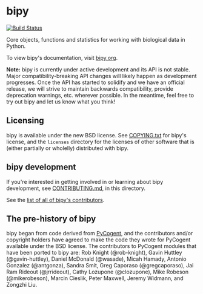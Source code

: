 bipy
====

[![Build Status](https://travis-ci.org/biocore/bipy.png?branch=master)](https://travis-ci.org/biocore/bipy)

Core objects, functions and statistics for working with biological data in
Python.

To view bipy's documentation, visit [bipy.org](http://bipy.org).

**Note:** bipy is currently under active development and its API is not stable.
Major compatibility-breaking API changes will likely happen as development
progresses. Once the API has started to solidify and we have an official
release, we will strive to maintain backwards compatibility, provide
deprecation warnings, etc. wherever possible. In the meantime, feel free to try
out bipy and let us know what you think!

Licensing
---------

bipy is available under the new BSD license. See [COPYING.txt](COPYING.txt) for
bipy's license, and the ```licenses``` directory for the licenses of other
software that is (either partially or wholelly) distributed with bipy.

bipy development
----------------

If you're interested in getting involved in or learning about bipy development, see [CONTRIBUTING.md](CONTRIBUTING.md), in this directory.

See the [list of all of bipy's contributors](https://github.com/biocore/bipy/graphs/contributors).

The pre-history of bipy
-----------------------

bipy began from code derived from [PyCogent](http://www.pycogent.org), and the contributors and/or copyright holders have agreed to make the code they wrote for PyCogent available under the BSD license. The contributors to PyCogent modules that have been ported to bipy are: Rob Knight (@rob-knight), Gavin Huttley (@gavin-huttley), Daniel McDonald (@wasade), Micah Hamady, Antonio Gonzalez (@antgonza), Sandra Smit, Greg Caporaso (@gregcaporaso), Jai Ram Rideout (@jrrideout), Cathy Lozupone (@clozupone), Mike Robeson (@mikerobeson), Marcin Cieslik, Peter Maxwell, Jeremy Widmann, and Zongzhi Liu.

